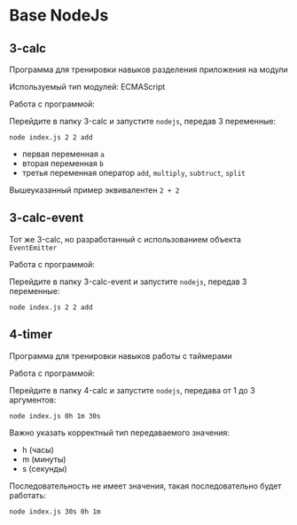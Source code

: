 # Base NodeJs

## 3-calc

Программа для тренировки навыков разделения приложения на модули

Используемый тип модулей: ECMAScript

Работа с программой:

Перейдите в папку 3-calc и запустите `nodejs`, передав 3 переменные:

```
node index.js 2 2 add
```

- первая переменная `a`
- вторая переменная `b`
- третья переменная оператор `add`, `multiply`, `subtruct`, `split`

Вышеуказанный пример эквивалентен `2 + 2`

## 3-calc-event

Тот же 3-calc, но разработанный с использованием объекта `EventEmitter`

Работа с программой:

Перейдите в папку 3-calc-event и запустите `nodejs`, передав 3 переменные:

```
node index.js 2 2 add
```

## 4-timer

Программа для тренировки навыков работы с таймерами

Работа с программой:

Перейдите в папку 4-calc и запустите `nodejs`, передава от 1 до 3 аргументов:

```
node index.js 0h 1m 30s
```

Важно указать корректный тип передаваемого значения:

- h (часы)
- m (минуты)
- s (секунды)

Последовательность не имеет значения, такая последовательно будет работать:

```
node index.js 30s 0h 1m
```
